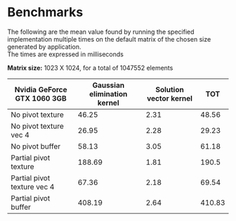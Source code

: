 # Benchmarks

The following are the mean value found by running the specified implementation multiple times on the default matrix of the chosen size generated by application.  
The times are expressed in milliseconds

**Matrix size:** 1023 X 1024, for a total of 1047552 elements

| Nvidia GeForce GTX 1060 3GB | Gaussian elimination kernel | Solution vector kernel | TOT |
| - | - | - | - |
| No pivot texture | 46.25 | 2.31 | 48.56 |
| No pivot texture vec 4 | 26.95 | 2.28 | 29.23 |
| No pivot buffer | 58.13 | 3.05 | 61.18 |
| Partial pivot texture | 188.69 | 1.81 | 190.5 |
| Partial pivot texture vec 4 | 67.36 | 2.18 | 69.54 |
| Partial pivot buffer | 408.19 | 2.64 | 410.83 |